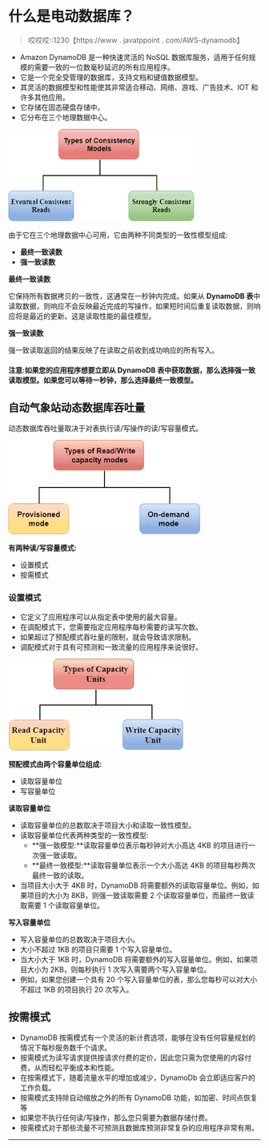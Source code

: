# 什么是电动数据库？

> 哎哎哎::1230【https://www . javatppoint . com/AWS-dynamodb】

*   Amazon DynamoDB 是一种快速灵活的 NoSQL 数据库服务，适用于任何规模的需要一致的一位数毫秒延迟的所有应用程序。
*   它是一个完全受管理的数据库，支持文档和键值数据模型。
*   其灵活的数据模型和性能使其非常适合移动、网络、游戏、广告技术、IOT 和许多其他应用。
*   它存储在固态硬盘存储中。
*   它分布在三个地理数据中心。

![DynamoDB](img/bd2068b66e035ca4ee5fe76437914e44.png)

由于它在三个地理数据中心可用，它由两种不同类型的一致性模型组成:

*   **最终一致读数**
*   **强一致读数**

**最终一致读数**

它保持所有数据拷贝的一致性，这通常在一秒钟内完成。如果从 **DynamoDB 表**中读取数据，则响应不会反映最近完成的写操作，如果短时间后重复读取数据，则响应将是最近的更新。这是读取性能的最佳模型。

**强一致读数**

强一致读取返回的结果反映了在读取之前收到成功响应的所有写入。

#### 注意:如果您的应用程序想要立即从 DynamoDB 表中获取数据，那么选择强一致读取模型。如果您可以等待一秒钟，那么选择最终一致模型。

## 自动气象站动态数据库吞吐量

动态数据库吞吐量取决于对表执行读/写操作的读/写容量模式。

![DynamoDB](img/c5b2276e77d9ce65929969cd652704c7.png)

**有两种读/写容量模式:**

*   设置模式
*   按需模式

### 设置模式

*   它定义了应用程序可以从指定表中使用的最大容量。
*   在调配模式下，您需要指定应用程序每秒需要的读写次数。
*   如果超过了预配模式吞吐量的限制，就会导致请求限制。
*   调配模式对于具有可预测和一致流量的应用程序来说很好。

![DynamoDB](img/255246717d41262bdf5603e1bf1e8bd3.png)

**预配模式由两个容量单位组成:**

*   读取容量单位
*   写容量单位

**读取容量单位**

*   读取容量单位的总数取决于项目大小和读取一致性模型。
*   读取容量单位代表两种类型的一致性模型:
    *   **强一致模型:**读取容量单位表示每秒钟对大小高达 4KB 的项目进行一次强一致读取。
    *   **最终一致模型:**读取容量单位表示一个大小高达 4KB 的项目每秒两次最终一致的读取。
*   当项目大小大于 4KB 时，DynamoDB 将需要额外的读取容量单位。例如，如果项目的大小为 8KB，则强一致读取需要 2 个读取容量单位，而最终一致读取需要 1 个读取容量单位。

**写入容量单位**

*   写入容量单位的总数取决于项目大小。
*   大小不超过 1KB 的项目只需要 1 个写入容量单位。
*   当大小大于 1KB 时，DynamoDB 将需要额外的写入容量单位。例如，如果项目大小为 2KB，则每秒执行 1 次写入需要两个写入容量单位。
*   例如，如果您创建一个具有 20 个写入容量单位的表，那么您每秒可以对大小不超过 1KB 的项目执行 20 次写入。

## 按需模式

*   DynamoDB 按需模式有一个灵活的新计费选项，能够在没有任何容量规划的情况下每秒服务数千个请求。
*   按需模式为读写请求提供按请求付费的定价，因此您只需为您使用的内容付费，从而轻松平衡成本和性能。
*   在按需模式下，随着流量水平的增加或减少，DynamoDb 会立即适应客户的工作负载。
*   按需模式支持除自动缩放之外的所有 DynamoDB 功能，如加密、时间点恢复等
*   如果您不执行任何读/写操作，那么您只需要为数据存储付费。
*   按需模式对于那些流量不可预测且数据库预测非常复杂的应用程序非常有用。

* * *
